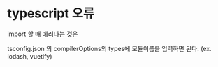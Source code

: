 # typescript 오류

import 할 때 에러나는 것은

tsconfig.json 의 compilerOptions의 types에 모듈이름을 입력하면 된다.
(ex. lodash, vuetify)
